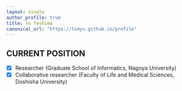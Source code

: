 ```yaml
---
layout: single
author_profile: true
title: Yu Teshima
canonical_url: "https://tsmyu.github.io/profile"
---
```


## CURRENT POSITION
- [x] Researcher (Graduate School of Informatics, Nagoya University)
- [x] Collaborative researcher (Faculty of Life and Medical Sciences, Doshisha University)